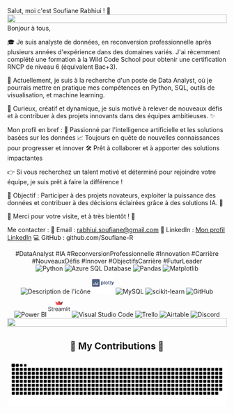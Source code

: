 Salut, moi c'est Soufiane Rabhiui ! 👋
<img src="https://i.imgur.com/dBaSKWF.gif" height="20" width="100%">
Bonjour à tous,

🎓 Je suis analyste de données, en reconversion professionnelle après plusieurs années d'expérience dans des domaines variés. J'ai récemment complété une formation à la Wild Code School pour obtenir une certification RNCP de niveau 6 (équivalent Bac+3).

🚀 Actuellement, je suis à la recherche d'un poste de Data Analyst, où je pourrais mettre en pratique mes compétences en Python, SQL, outils de visualisation, et machine learning.

💪 Curieux, créatif et dynamique, je suis motivé à relever de nouveaux défis et à contribuer à des projets innovants dans des équipes ambitieuses. ✨

Mon profil en bref :
🤖 Passionné par l'intelligence artificielle et les solutions basées sur les données
📈 Toujours en quête de nouvelles connaissances pour progresser et innover
🛠️ Prêt à collaborer et à apporter des solutions impactantes

👉 Si vous recherchez un talent motivé et déterminé pour rejoindre votre équipe, je suis prêt à faire la différence !

🎯 Objectif : Participer à des projets novateurs, exploiter la puissance des données et contribuer à des décisions éclairées grâce à des solutions IA. 🚀

🙏 Merci pour votre visite, et à très bientôt ! 🌟

Me contacter :
📧 Email : rabhiui.soufiane@gmail.com
🔗 LinkedIn : [Mon profil LinkedIn](https://www.linkedin.com/in/soufiane-rabhiui-72a314309/)
💻 GitHub : github.com/Soufiane-R

<div align="center">#DataAnalyst #IA #ReconversionProfessionnelle #Innovation #Carrière #NouveauxDéfis #Innover #ObjectifsCarrière #FuturLeader </div>
<div align="center"> 

  <img src="https://cdn.jsdelivr.net/gh/devicons/devicon@latest/icons/python/python-original-wordmark.svg" alt="Python" width="50" height="50" />
  <img src="https://cdn.jsdelivr.net/gh/devicons/devicon@latest/icons/azuresqldatabase/azuresqldatabase-original.svg" alt="Azure SQL Database" width="50" height="50" />
  <img src="https://cdn.jsdelivr.net/gh/devicons/devicon@latest/icons/pandas/pandas-original-wordmark.svg" alt="Pandas" width="50" height="50" />
  <img src="https://cdn.jsdelivr.net/gh/devicons/devicon@latest/icons/matplotlib/matplotlib-original-wordmark.svg" alt="Matplotlib" width="50" height="50" />
  <img src="https://user-images.githubusercontent.com/315810/92254613-279c8000-ee9f-11ea-9b73-5622a7d95f3f.png" alt="Description de l'icône" width="50" height="50" />
  <img src="https://github.com/devicons/devicon/blob/master/icons/plotly/plotly-original-wordmark.svg" alt="Plotly" width="50" height="50" />
  <img src="https://upload.wikimedia.org/wikipedia/fr/6/62/MySQL.svg" alt="MySQL" width="50" height="50" />
  <img src="https://cdn.jsdelivr.net/gh/devicons/devicon@latest/icons/scikitlearn/scikitlearn-original.svg" alt="scikit-learn" width="50" height="50" />
  <img src="https://upload.wikimedia.org/wikipedia/commons/9/91/Octicons-mark-github.svg" alt="GitHub" width="50" height="50" />
  <img src="https://github.com/microsoft/PowerBI-Icons/raw/main/PNG/Power-BI.png" alt="Power BI" width="38" height="38" />
  <img src="https://raw.githubusercontent.com/devicons/devicon/master/icons/streamlit/streamlit-original-wordmark.svg" alt="Streamlit" width="50" height="50" />
  <img src="https://upload.wikimedia.org/wikipedia/commons/9/9a/Visual_Studio_Code_1.35_icon.svg" alt="Visual Studio Code" width="50" height="50" />
  <img src="https://upload.wikimedia.org/wikipedia/en/8/8c/Trello_logo.svg" alt="Trello" width="50" height="50" />
  <img src="https://upload.wikimedia.org/wikipedia/commons/4/4b/Airtable_Logo.svg" alt="Airtable" width="50" height="50" />
  <img src="https://upload.wikimedia.org/wikipedia/fr/4/4f/Discord_Logo_sans_texte.svg" alt="Discord" width="50" height="50" />
  
</div>

<img src="https://i.imgur.com/dBaSKWF.gif" height="20" width="100%">
 <div align="center">
          
   <h2>🐍 My Contributions 🐍</h2>
 </div>
  
![snake gif](https://github.com/victoria-1989/victoria-1989/blob/output/github-contribution-grid-snake.svg)


